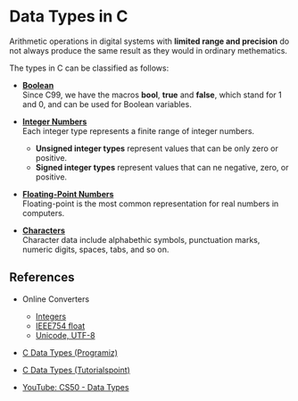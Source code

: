 # Data Types in C

Arithmetic operations in digital systems with **limited range and precision** do not always produce 
the same result as they would in ordinary methematics.

The types in C can be classified as follows:

* [**Boolean**](boolean)\
    Since C99, we have the macros **bool**, **true** and **false**, which stand for 1 and 0, and can be used for Boolean variables.

* [**Integer Numbers**](integer)\
    Each integer type represents a finite range of integer numbers. 
    * **Unsigned integer types** represent values that can be only zero or positive.
    * **Signed integer types** represent values that can ne negative, zero, or positive.
   
* [**Floating-Point Numbers**](floating-point)\
    Floating-point is the most common representation for real numbers in computers.

* [**Characters**](character)\
    Character data include alphabethic symbols, punctuation marks, numeric digits, spaces, tabs, and so on.


## References

* Online Converters
    * [Integers](https://www.rapidtables.com/convert/number/decimal-to-binary.html)
    * [IEEE754 float](https://www.binaryconvert.com/convert_float.html)
    * [Unicode, UTF-8](https://onlinedevtools.in/unicode-converter)

* [C Data Types (Programiz)](https://www.programiz.com/c-programming/c-data-types)

* [C Data Types (Tutorialspoint)](https://www.tutorialspoint.com/cprogramming/c_data_types.htm)

* [YouTube: CS50 - Data Types](https://youtu.be/Fc9htmvVZ9U)

